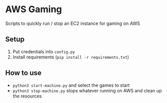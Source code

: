 # AWS Gaming

Scripts to quickly run / stop an EC2 instance for gaming on AWS

## Setup

1. Put credentials into `config.py`
2. Install requirements (`pip install -r requirements.txt`)

## How to use

- `python3 start-machine.py` and select the games to start
- `python3 stop-machine.py` stops whatever running on AWS and clean up the resources
